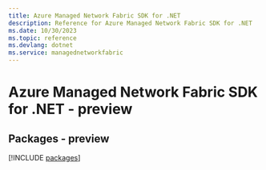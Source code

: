 ```yaml
---
title: Azure Managed Network Fabric SDK for .NET
description: Reference for Azure Managed Network Fabric SDK for .NET
ms.date: 10/30/2023
ms.topic: reference
ms.devlang: dotnet
ms.service: managednetworkfabric
---
```

# Azure Managed Network Fabric SDK for .NET - preview
## Packages - preview
[!INCLUDE [packages](managed-network-fabric-index.md)]